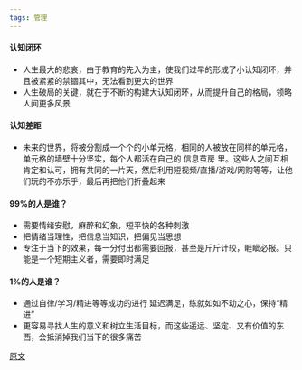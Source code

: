 ```yaml
---
tags: 管理
---
```


#### 认知闭环

* 人生最大的悲哀，由于教育的先入为主，使我们过早的形成了小认知闭环，并且被紧紧的禁锢其中，无法看到更大的世界
* 人生破局的关键，就在于不断的构建大认知闭环，从而提升自己的格局，领略人间更多风景

#### 认知差距

* 未来的世界，将被分割成一个个的小单元格，相同的人被放在同样的单元格，单元格的墙壁十分坚实，每个人都活在自己的 <hu>信息茧房</hu> 里。这些人之间互相肯定和认可，拥有共同的一片天，然后利用短视频/直播/游戏/网购等等，让他们玩的不亦乐乎，最后再把他们折叠起来

#### 99%的人是谁？

* 需要情绪安慰，麻醉和幻象，短平快的各种刺激
* 把情绪当理性，把信息当知识，把偏见当思想
* 专注于当下的效果，每一分付出都需要回报，甚至是斤斤计较，睚眦必报。只能是一个短期主义者，需要即时满足

#### 1%的人是谁？

* 通过自律/学习/精进等等成功的进行 <hu>延迟满足</hu>，练就如如不动之心，保持“精进”
* 更容易寻找人生的意义和树立生活目标，而这些遥远、坚定、又有价值的东西，会抵消掉我们当下的很多痛苦

[原文](https://mp.weixin.qq.com/s/es6IOgL8352p_fwgcM-hFg)
